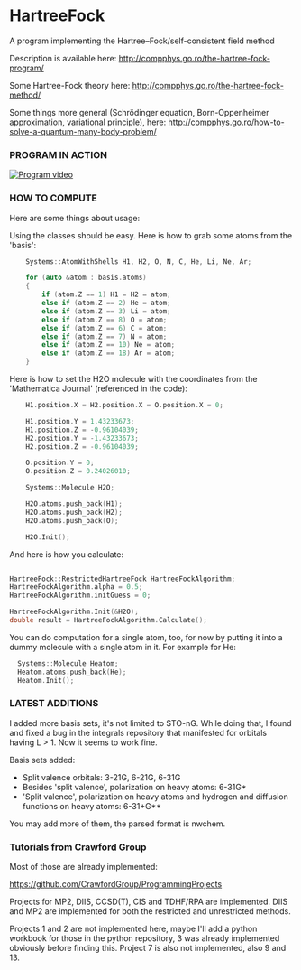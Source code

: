 # HartreeFock
A program implementing the Hartree–Fock/self-consistent field method

Description is available here: http://compphys.go.ro/the-hartree-fock-program/

Some Hartree-Fock theory here: http://compphys.go.ro/the-hartree-fock-method/

Some things more general (Schrödinger equation, Born-Oppenheimer approximation, variational principle), here: http://compphys.go.ro/how-to-solve-a-quantum-many-body-problem/

### PROGRAM IN ACTION

[![Program video](https://img.youtube.com/vi/tmCRJxOAIH8/0.jpg)](https://youtu.be/tmCRJxOAIH8)

### HOW TO COMPUTE

Here are some things about usage:

Using the classes should be easy. Here is how to grab some atoms from the 'basis':

```c++
	Systems::AtomWithShells H1, H2, O, N, C, He, Li, Ne, Ar;

	for (auto &atom : basis.atoms)
	{
		if (atom.Z == 1) H1 = H2 = atom;
		else if (atom.Z == 2) He = atom;
		else if (atom.Z == 3) Li = atom;
		else if (atom.Z == 8) O = atom;
		else if (atom.Z == 6) C = atom;
		else if (atom.Z == 7) N = atom;
		else if (atom.Z == 10) Ne = atom;
		else if (atom.Z == 18) Ar = atom;
	}
```

Here is how to set the H2O molecule with the coordinates from the 'Mathematica Journal' (referenced in the code):

```c++
	H1.position.X = H2.position.X = O.position.X = 0;

	H1.position.Y = 1.43233673;
	H1.position.Z = -0.96104039;
	H2.position.Y = -1.43233673;
	H2.position.Z = -0.96104039;

	O.position.Y = 0;
	O.position.Z = 0.24026010;

	Systems::Molecule H2O;

	H2O.atoms.push_back(H1);
	H2O.atoms.push_back(H2);
	H2O.atoms.push_back(O);

	H2O.Init();
  ```
  
  And here is how you calculate:
  
  ```c++
  
  HartreeFock::RestrictedHartreeFock HartreeFockAlgorithm;
  HartreeFockAlgorithm.alpha = 0.5;
  HartreeFockAlgorithm.initGuess = 0;
  
  HartreeFockAlgorithm.Init(&H2O);
  double result = HartreeFockAlgorithm.Calculate();
  ```
  
You can do computation for a single atom, too, for now by putting it into a dummy molecule with a single atom in it. For example for He:

```c++
  Systems::Molecule Heatom;
  Heatom.atoms.push_back(He);
  Heatom.Init();
```

### LATEST ADDITIONS

I added more basis sets, it's not limited to STO-nG. 
While doing that, I found and fixed a bug in the integrals repository that manifested for orbitals having L > 1.
Now it seems to work fine.

Basis sets added:
- Split valence orbitals: 3-21G, 6-21G, 6-31G
- Besides 'split valence', polarization on heavy atoms: 6-31G*
- 'Split valence', polarization on heavy atoms and hydrogen and diffusion functions on heavy atoms: 6-31+G**

You may add more of them, the parsed format is nwchem.

### Tutorials from Crawford Group

Most of those are already implemented:

https://github.com/CrawfordGroup/ProgrammingProjects

Projects for MP2, DIIS, CCSD(T), CIS and TDHF/RPA are implemented.
DIIS and MP2 are implemented for both the restricted and unrestricted methods.

Projects 1 and 2 are not implemented here, maybe I'll add a python workbook for those in the python repository, 3 was already implemented obviously before finding this.
Project 7 is also not implemented, also 9 and 13.

